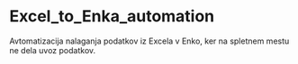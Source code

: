 # Excel_to_Enka_automation
Avtomatizacija nalaganja podatkov iz Excela v Enko, ker na spletnem mestu ne dela uvoz podatkov.
